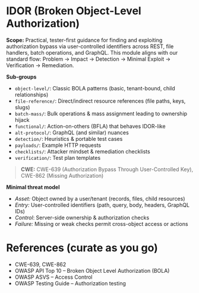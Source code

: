 # IDOR (Broken Object-Level Authorization)

**Scope:** Practical, tester-first guidance for finding and exploiting authorization bypass via user-controlled identifiers across REST, file handlers, batch operations, and GraphQL. This module aligns with our standard flow: Problem → Impact → Detection → Minimal Exploit → Verification → Remediation.

**Sub-groups**
- `object-level/`: Classic BOLA patterns (basic, tenant-bound, child relationships)
- `file-reference/`: Direct/indirect resource references (file paths, keys, slugs)
- `batch-mass/`: Bulk operations & mass assignment leading to ownership hijack
- `functional/`: Action-on-others (BFLA) that behaves IDOR-like
- `alt-protocol/`: GraphQL (and similar) nuances
- `detection/`: Heuristics & portable test cases
- `payloads/`: Example HTTP requests
- `checklists/`: Attacker mindset & remediation checklists
- `verification/`: Test plan templates

> **CWE:** CWE-639 (Authorization Bypass Through User-Controlled Key), CWE-862 (Missing Authorization)

**Minimal threat model**
- *Asset:* Object owned by a user/tenant (records, files, child resources)
- *Entry:* User-controlled identifiers (path, query, body, headers, GraphQL IDs)
- *Control*: Server-side ownership & authorization checks
- *Failure:* Missing or weak checks permit cross-object access or actions


# References (curate as you go)

- CWE-639, CWE-862
- OWASP API Top 10 – Broken Object Level Authorization (BOLA)
- OWASP ASVS – Access Control
- OWASP Testing Guide – Authorization testing
